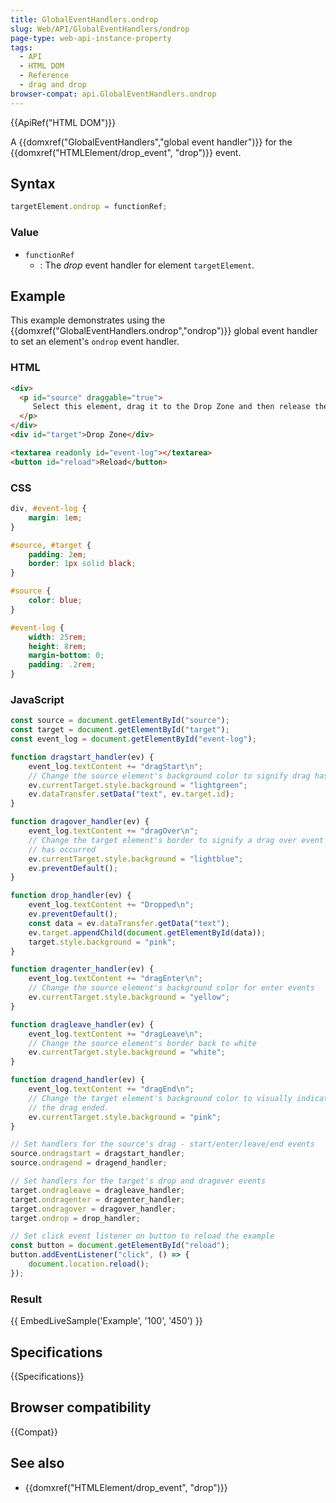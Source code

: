 ```yaml
---
title: GlobalEventHandlers.ondrop
slug: Web/API/GlobalEventHandlers/ondrop
page-type: web-api-instance-property
tags:
  - API
  - HTML DOM
  - Reference
  - drag and drop
browser-compat: api.GlobalEventHandlers.ondrop
---
```

{{ApiRef("HTML DOM")}}

A {{domxref("GlobalEventHandlers","global event handler")}} for the {{domxref("HTMLElement/drop_event", "drop")}}
event.

## Syntax

```js
targetElement.ondrop = functionRef;
```

### Value

- `functionRef`
  - : The _drop_ event handler for element `targetElement`.

## Example

This example demonstrates using the
{{domxref("GlobalEventHandlers.ondrop","ondrop")}} global event handler to set
an element's `ondrop` event handler.

### HTML

```html
<div>
  <p id="source" draggable="true">
     Select this element, drag it to the Drop Zone and then release the selection to move the element.
  </p>
</div>
<div id="target">Drop Zone</div>

<textarea readonly id="event-log"></textarea>
<button id="reload">Reload</button>
```

### CSS

```css
div, #event-log {
    margin: 1em;
}

#source, #target {
    padding: 2em;
    border: 1px solid black;
}

#source {
    color: blue;
}

#event-log {
    width: 25rem;
    height: 8rem;
    margin-bottom: 0;
    padding: .2rem;
}
```

### JavaScript

```js
const source = document.getElementById("source");
const target = document.getElementById("target");
const event_log = document.getElementById("event-log");

function dragstart_handler(ev) {
    event_log.textContent += "dragStart\n";
    // Change the source element's background color to signify drag has started
    ev.currentTarget.style.background = "lightgreen";
    ev.dataTransfer.setData("text", ev.target.id);
}

function dragover_handler(ev) {
    event_log.textContent += "dragOver\n";
    // Change the target element's border to signify a drag over event
    // has occurred
    ev.currentTarget.style.background = "lightblue";
    ev.preventDefault();
}

function drop_handler(ev) {
    event_log.textContent += "Dropped\n";
    ev.preventDefault();
    const data = ev.dataTransfer.getData("text");
    ev.target.appendChild(document.getElementById(data));
    target.style.background = "pink";
}

function dragenter_handler(ev) {
    event_log.textContent += "dragEnter\n";
    // Change the source element's background color for enter events
    ev.currentTarget.style.background = "yellow";
}

function dragleave_handler(ev) {
    event_log.textContent += "dragLeave\n";
    // Change the source element's border back to white
    ev.currentTarget.style.background = "white";
}

function dragend_handler(ev) {
    event_log.textContent += "dragEnd\n";
    // Change the target element's background color to visually indicate
    // the drag ended.
    ev.currentTarget.style.background = "pink";
}

// Set handlers for the source's drag - start/enter/leave/end events
source.ondragstart = dragstart_handler;
source.ondragend = dragend_handler;

// Set handlers for the target's drop and dragover events
target.ondragleave = dragleave_handler;
target.ondragenter = dragenter_handler;
target.ondragover = dragover_handler;
target.ondrop = drop_handler;

// Set click event listener on button to reload the example
const button = document.getElementById("reload");
button.addEventListener("click", () => {
    document.location.reload();
});
```

### Result

{{ EmbedLiveSample('Example', '100', '450') }}

## Specifications

{{Specifications}}

## Browser compatibility

{{Compat}}

## See also

- {{domxref("HTMLElement/drop_event", "drop")}}

